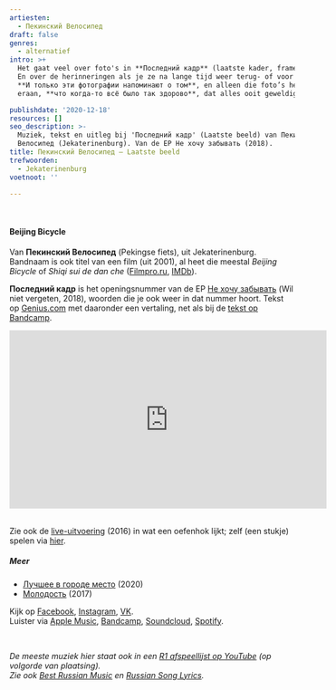 ```yaml
---
artiesten:
  - Пекинский Велосипед
draft: false
genres:
  - alternatief
intro: >+
  Het gaat veel over foto's in **Последний кадр** (laatste kader, frame, shot).
  En over de herinneringen als je ze na lange tijd weer terug- of voor je ziet.
  **И только эти фотографии напоминают о том**, en alleen die foto’s herinneren
  eraan, **что когда-то всё было так здорово**, dat alles ooit geweldig was.

publishdate: '2020-12-18'
resources: []
seo_description: >-
  Muziek, tekst en uitleg bij 'Последний кадр' (Laatste beeld) van Пекинский
  Велосипед (Jekaterinenburg). Van de EP Не хочу забывать (2018).
title: Пекинский Велосипед – Laatste beeld
trefwoorden:
  - Jekaterinenburg
voetnoot: ''

---
```


<br/>

#### Beijing Bicycle

Van **Пекинский Велосипед** (Pekingse fiets), uit Jekaterinenburg. Bandnaam is ook titel van een film (uit 2001), al heet die meestal *Beijing Bicycle* of *Shiqi sui de dan che* ([Filmpro.ru](https://www.filmpro.ru/movies/14447), [IMDb](https://www.imdb.com/title/tt0276501/)).

**Последний кадр** is het openingsnummer van de EP [Не хочу забывать](https://youtu.be/TDUAKSyM2Ws) (Wil niet vergeten, 2018), woorden die je ook weer in dat nummer hoort. Tekst op [Genius.com](https://genius.com/Pekin-bike-the-last-shot-lyrics) met daaronder een vertaling, net als bij de [tekst op Bandcamp](https://pekinbike.bandcamp.com/track/--5).

<iframe width="560" height="315" src="https://www.youtube.com/embed/ISEr24Z2S4w" frameborder="0" allow="accelerometer; autoplay; clipboard-write; encrypted-media; gyroscope; picture-in-picture" allowfullscreen></iframe>

<br/>
<br/>

Zie ook de [live-uitvoering](https://youtu.be/nbaMkjMwVFU) (2016) in wat een oefenhok lijkt; zelf (een stukje) spelen via [hier](https://youtu.be/esfTnbd5iVc?t=77). 


##### Meer


- [Лучшее в городе место](https://youtu.be/kZOZ5d8Zlp0) (2020)
- [Молодость](https://youtu.be/dpxQJtHwyjo) (2017)

Kijk op [Facebook](https://www.facebook.com/pekinbike), [Instagram](https://www.instagram.com/pekinbike/), [VK](https://vk.com/pekin_bike).<br/>
Luister via [Apple Music](https://music.apple.com/ru/artist/%D0%BF%D0%B5%D0%BA%D0%B8%D0%BD%D1%81%D0%BA%D0%B8%D0%B9-%D0%B2%D0%B5%D0%BB%D0%BE%D1%81%D0%B8%D0%BF%D0%B5%D0%B4/1234146342), [Bandcamp](https://pekinbike.bandcamp.com/), [Soundcloud](https://soundcloud.com/user-855675166), [Spotify](https://open.spotify.com/artist/1k0WgpN7FewsyoBNYXo8zZ?si=UEfsaXCsRdWCryax85dWNA).

<br/>


*De meeste muziek hier staat ook in een [R1 afspeellijst op YouTube](https://www.youtube.com/playlist?list=PLeE-zqOrSLhxfIpK2vuUJNCKSzyVBi0yM) (op volgorde van plaatsing).* <br/>
*Zie ook [Best Russian Music](https://www.youtube.com/playlist?list=PLeE-zqOrSLhxTFYDvlwUu4hYby9DojwoD) en [Russian Song Lyrics](https://www.youtube.com/playlist?list=PLeE-zqOrSLhzkRCATzT8__oNifBChVHGK).*


